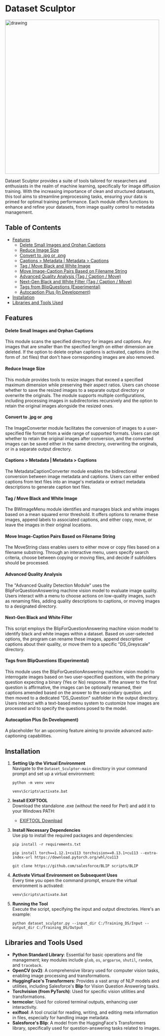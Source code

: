
# Dataset Sculptor 

<img src="https://github.com/studiomoderator/dataset_sculptor/assets/139658962/28ec2453-4deb-4451-b6aa-85891fbf80f0" alt="drawing" width="500"/>

<br> 

Dataset Sculptor provides a suite of tools tailored for researchers and enthusiasts in the realm of machine learning, specifically for image diffusion training. With the increasing importance of clean and structured datasets, this tool aims to streamline preprocessing tasks, ensuring your data is primed for optimal training performance. Each module offers functions to enhance and refine your datasets, from image quality control to metadata management.

## Table of Contents
- [Features](#features)
  - [Delete Small Images and Orphan Captions](#delete-small-images-and-orphan-captions)
  - [Reduce Image Size](#reduce-image-size)
  - [Convert to .jpg or .png](#convert-to-jpg-or-png)
  - [Captions > Metadata | Metadata > Captions](#captions-metadata-metadata-captions)
  - [Tag / Move Black and White Image](#tag-move-black-and-white-image)
  - [Move Image-Caption Pairs Based on Filename String](#move-image-caption-pairs-based-on-filename-string)
  - [Advanced Quality Analysis (Tag / Caption / Move)](#advanced-quality-analysis)
  - [Next-Gen Black and White Filter (Tag / Caption / Move)](#next-gen-black-and-white-filter)
  - [Tags from BlipQuestions (Experimental)](#tags-from-blipquestions)
  - [Autocaption Plus (In Development)](#autocaption-plus)
- [Installation](#installation)
- [Libraries and Tools Used](#libraries-and-tools-used)

## Features

#### Delete Small Images and Orphan Captions
This module scans the specified directory for images and captions. Any images that are smaller than the specified length on either dimension are deleted. If the option to delete orphan captions is activated, captions (in the form of .txt files) that don't have corresponding images are also removed. 
#### Reduce Image Size
This module provides tools to resize images that exceed a specified maximum dimension while preserving their aspect ratios. Users can choose whether to save the resized images to a separate output directory or overwrite the originals. The module supports multiple configurations, including processing images in subdirectories recursively and the option to retain the original images alongside the resized ones.
#### Convert to .jpg or .png
The ImageConverter module facilitates the conversion of images to a user-specified file format from a wide range of supported formats. Users can opt whether to retain the original images after conversion, and the converted images can be saved either in the same directory, overwriting the originals, or in a separate output directory.

#### Captions > Metadata | Metadata > Captions
The MetadataCaptionConverter module enables the bidirectional conversion between image metadata and captions. Users can either embed captions from text files into an image's metadata or extract metadata descriptions to generate caption text files. 

#### Tag / Move Black and White Image
The BWImageMenu module identifies and manages black and white images based on a mean squared error threshold. It offers options to rename these images, append labels to associated captions, and either copy, move, or leave the images in their original locations. 

#### Move Image-Caption Pairs Based on Filename String
The MoveString class enables users to either move or copy files based on a filename substring. Through an interactive menu, users specify search criteria, choose between copying or moving files, and decide if subfolders should be processed. 

#### Advanced Quality Analysis 
The "Advanced Quality Detection Module" uses the BlipForQuestionAnswering machine vision model to evaluate image quality. Users interact with a menu to choose actions on low-quality images, such as renaming files, adding quality descriptions to captions, or moving images to a designated directory.

#### Next-Gen Black and White Filter 
This script employs the BlipForQuestionAnswering machine vision model to identify black and white images within a dataset. Based on user-selected options, the program can rename these images, append descriptive captions about their quality, or move them to a specific "DS_Greyscale" directory. 

#### Tags from BlipQuestions (Experimental)
This module uses the BlipForQuestionAnswering machine vision model to interrogate images based on two user-specified questions, with the primary question expecting a binary (Yes or No) response. If the answer to the first question is affirmative, the images can be optionally renamed, their captions amended based on the answer to the secondary question, and then moved to a dedicated "DS_Question" subfolder in the output directory. Users interact with a text-based menu system to customize how images are processed and to specify the questions posed to the model.

#### Autocaption Plus (In Development)
A placeholder for an upcoming feature aiming to provide advanced auto-captioning capabilities.

## Installation

1. **Setting Up the Virtual Environment**  
   Navigate to the `Dataset_Sculptor-main` directory in your command prompt and set up a virtual environment:
   ```
   python -m venv venv
   ```
   ```
   venv\Scripts\activate.bat
   ```

3. **Install EXIFTOOL**  
   Download the standalone .exe (without the need for Perl) and add it to your Windows PATH:
   - [EXIFTOOL Download](https://exiftool.org/install.html)

4. **Install Necessary Dependencies**  
   Use pip to install the required packages and dependencies:
   ```
   pip install -r requirements.txt
   ```
   ```
   pip install torch==1.12.1+cu113 torchvision==0.13.1+cu113 --extra-index-url https://download.pytorch.org/whl/cu113
   ```
   ```
   git clone https://github.com/salesforce/BLIP scripts/BLIP
   ```

5. **Activate Virtual Environment on Subsequent Uses**  
   Every time you open the command prompt, ensure the virtual environment is activated:
   ```
   venv\Scripts\activate.bat
   ```

6. **Running the Tool**  
   Execute the script, specifying the input and output directories. Here's an example:
   ```
   python dataset_sculptor.py --input_dir C:/Training_DS/Input --output_dir C:/Training_DS/Output
   ```

## Libraries and Tools Used

- **Python Standard Library**: Essential for basic operations and file management; key modules include `glob`, `os`, `argparse`, `shutil`, `random`, and `traceback`.
- **OpenCV (cv2)**: A comprehensive library used for computer vision tasks, enabling image processing and transformations.
- **HuggingFace's Transformers**: Provides a vast array of NLP models and utilities, including Salesforce's **Blip** for Vision Question Answering tasks.
- **Torchvision (from PyTorch)**: Used for specific vision utilities and transformations.
- **termcolor**: Used for colored terminal outputs, enhancing user interactivity.
- **exiftool**: A tool crucial for reading, writing, and editing meta information in files, especially for handling image metadata.
- **Salesforce's Blip**: A model from the HuggingFace's Transformers library, specifically used for question-answering tasks related to images.

